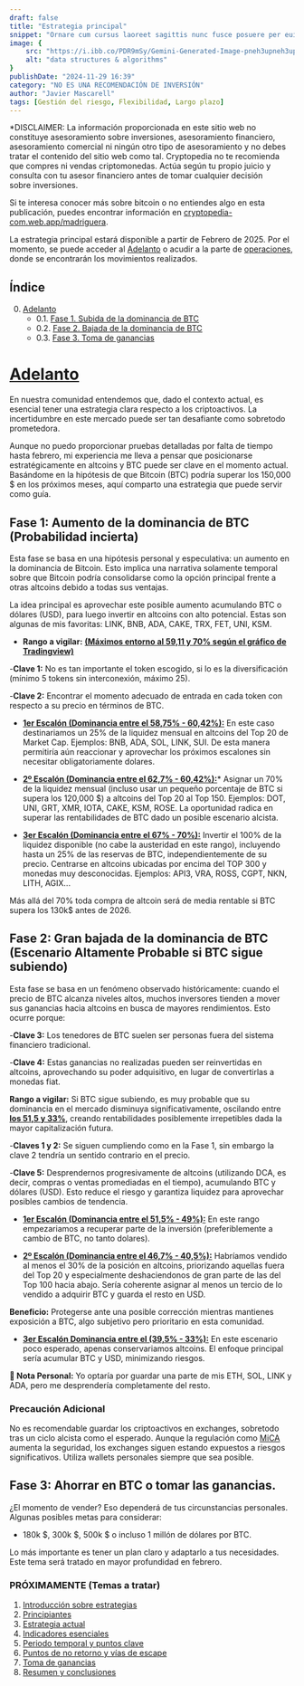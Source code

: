 ```yaml
---
draft: false
title: "Estrategia principal"
snippet: "Ornare cum cursus laoreet sagittis nunc fusce posuere per euismod dis vehicula a, semper fames lacus maecenas dictumst pulvinar neque enim non potenti. Torquent hac sociosqu eleifend potenti."
image: {
    src: "https://i.ibb.co/PDR9mSy/Gemini-Generated-Image-pneh3upneh3upneh-2.jpg",
    alt: "data structures & algorithms"
}
publishDate: "2024-11-29 16:39"
category: "NO ES UNA RECOMENDACIÓN DE INVERSIÓN"
author: "Javier Mascarell"
tags: [Gestión del riesgo, Flexibilidad, Largo plazo]
---
```


<div
 class="mx-auto prose prose-lg mt-6 max-w-3xl prose-h3:underline prose-p:text-justify">

 <a class="text-red-500 text-bold no-underline">*DISCLAIMER: La información proporcionada en este sitio web no constituye asesoramiento sobre inversiones, asesoramiento financiero, asesoramiento comercial ni ningún otro tipo de asesoramiento y no debes tratar el contenido del sitio web como tal. Cryptopedia no te recomienda que compres ni vendas criptomonedas. Actúa según tu propio juicio y consulta con tu asesor financiero antes de tomar cualquier decisión sobre inversiones.</a>

<p>Si te interesa conocer más sobre bitcoin o no entiendes algo en esta publicación, puedes encontrar información en 
<a target="_blank" href="https://cryptopedia-com.web.app/madriguera" class="text-blue-500 underline">cryptopedia-com.web.app/madriguera</a>.</p>

La estrategia principal estará disponible a partir de Febrero de 2025. Por el momento, se puede acceder al [Adelanto](#ad) o acudir a la parte de <a target="_blank" href="https://cryptopedia-com.web.app/operaciones" class="text-blue-500 underline">operaciones</a>, donde se encontrarán los movimientos realizados.

## **Índice**  
0. [Adelanto](#ad)
    - 0.1. [Fase 1. Subida de la dominancia de BTC](#0-1)
    - 0.2. [Fase 2. Bajada de la dominancia de BTC](#0-2)
    - 0.3. [Fase 3. Toma de ganancias](#0-3)
<!--1. [Introducción sobre estrategias](#1)
2. [Principiantes](#2)
3. [Estrategia actual](#3)
4. [Indicadores esenciales](#4)
5. [Periodo temporal y puntos clave](#5)
6. [Puntos de no retorno y vías de escape](#6)
7. [Toma de ganancias](#7)
8. [Resumen y conclusiones](#8)-->

# <u>Adelanto</u> <a name="ad"></a>

En nuestra comunidad entendemos que, dado el contexto actual, es esencial tener una estrategia clara respecto a los criptoactivos. La incertidumbre en este mercado puede ser tan desafiante como sobretodo prometedora.

Aunque no puedo proporcionar pruebas detalladas por falta de tiempo hasta febrero, mi experiencia me lleva a pensar que posicionarse estratégicamente en altcoins y BTC puede ser clave en el momento actual. Basándome en la hipótesis de que Bitcoin (BTC) podría superar los 150,000 $ en los próximos meses, aquí comparto una estrategia que puede servir como guía.

## Fase 1: Aumento de la dominancia de BTC (Probabilidad incierta) <a name="0-1"></a>

Esta fase se basa en una hipótesis personal y especulativa: un aumento en la dominancia de Bitcoin. Esto implica una narrativa solamente temporal sobre que Bitcoin podría consolidarse como la opción principal frente a otras altcoins debido a todas sus ventajas.

La idea principal es aprovechar este posible aumento acumulando BTC o dólares (USD), para luego invertir en altcoins con alto potencial. Estas son algunas de mis favoritas: LINK, BNB, ADA, CAKE, TRX, FET, UNI, KSM. 

* **Rango a vigilar:** <a target="_blank" href="https://es.tradingview.com/symbols/BTC.D/" class="text-blue-500 underline">**(Máximos entorno al 59,11 y 70% según el gráfico de Tradingview)**</a>

-**Clave 1:** No es tan importante el token escogido, si lo es la diversificación (mínimo 5 tokens sin interconexión, máximo 25).

-**Clave 2:** Encontrar el momento adecuado de entrada en cada token con respecto a su precio en términos de BTC.


- **<u>1er Escalón (Dominancia entre el 58,75% - 60,42%):</u>** En este caso destinariamos un 25% de la liquidez mensual en altcoins del Top 20 de Market Cap. Ejemplos: BNB, ADA, SOL, LINK, SUI. De esta manera permitiría aún reaccionar y aprovechar los próximos escalones sin necesitar obligatoriamente dolares.

- **<u>2º Escalón (Dominancia entre el 62,7% - 60,42%):</u>*** Asignar un 70% de la liquidez mensual (incluso usar un pequeño porcentaje de BTC si supera los 120,000 $) a altcoins del Top 20 al Top 150. Ejemplos: DOT, UNI, GRT, XMR, IOTA, CAKE, KSM, ROSE. La oportunidad radica en superar las rentabilidades de BTC dado un posible escenario alcista.

- **<u>3er Escalón (Dominancia entre el 67% - 70%):</u>** Invertir el 100% de la liquidez disponible (no cabe la austeridad en este rango), incluyendo hasta un 25% de las reservas de BTC, independientemente de su precio. Centrarse en altcoins ubicadas por encima del TOP 300 y monedas muy desconocidas. Ejemplos: API3, VRA, ROSS, CGPT, NKN, LITH, AGIX...

Más allá del 70% toda compra de altcoin será de media rentable si BTC supera los 130k$ antes de 2026.

## Fase 2: Gran bajada de la dominancia de BTC (Escenario Altamente Probable si BTC sigue subiendo) <a name="0-2"></a>

Esta fase se basa en un fenómeno observado históricamente: cuando el precio de BTC alcanza niveles altos, muchos inversores tienden a mover sus ganancias hacia altcoins en busca de mayores rendimientos. Esto ocurre porque:

-**Clave 3:** Los tenedores de BTC suelen ser personas fuera del sistema financiero tradicional.

-**Clave 4:** Estas ganancias no realizadas pueden ser reinvertidas en altcoins, aprovechando su poder adquisitivo, en lugar de convertirlas a monedas fiat.

 **Rango a vigilar:** Si BTC sigue subiendo, es muy probable que su dominancia en el mercado disminuya significativamente, oscilando entre <a target="_blank" href="https://es.tradingview.com/symbols/BTC.D/" class="text-blue-500 underline">**los 51,5 y 33%**</a>, creando rentabilidades posiblemente irrepetibles dada la mayor capitalización futura.

-**Claves 1 y 2:** Se siguen cumpliendo como en la Fase 1, sin embargo la clave 2 tendría un sentido contrario en el precio.

-**Clave 5:** Desprendernos progresivamente de altcoins (utilizando DCA, es decir, compras o ventas promediadas en el tiempo), acumulando BTC y dólares (USD). Esto reduce el riesgo y garantiza liquidez para aprovechar posibles cambios de tendencia.

- **<u>1er Escalón (Dominancia entre el 51,5% - 49%):</u>** En este rango empezariamos a recuperar parte de la inversión (preferiblemente a cambio de BTC, no tanto dolares).

- **<u>2º Escalón (Dominancia entre el 46,7% - 40,5%):</u>** Habríamos vendido al menos el 30% de la posición en altcoins, priorizando aquellas fuera del Top 20 y especialmente deshaciendonos de gran parte de las del Top 100 hacia abajo. Sería coherente asignar al menos un tercio de lo vendido a adquirir BTC y guarda el resto en USD.

**Beneficio:** Protegerse ante una posible corrección mientras mantienes exposición a BTC, algo subjetivo pero prioritario en esta comunidad.

- **<u>3er Escalón Dominancia entre el (39,5% - 33%):</u>** En este escenario poco esperado, apenas conservariamos altcoins. El enfoque principal sería acumular BTC y USD, minimizando riesgos.

**📌 Nota Personal:** Yo optaría por guardar una parte de mis ETH, SOL, LINK y ADA, pero me desprendería completamente del resto.

### Precaución Adicional

<p class= "text-red-500 no-underline">No es recomendable guardar los criptoactivos en exchanges, sobretodo tras un ciclo alcista como el esperado. Aunque la regulación como <a target="_blank" href="https://www.pwc.es/es/auditoria/assets/impacto-regulatorio-mica-en%20los-criptoactivos.pdf" class="text-blue-500 underline text-bold">MiCA</a> aumenta la seguridad, los exchanges siguen estando expuestos a riesgos significativos. Utiliza wallets personales siempre que sea posible.</p>

## Fase 3: Ahorrar en BTC o tomar las ganancias. <a name="0-3"></a>

¿El momento de vender? Eso dependerá de tus circunstancias personales. Algunas posibles metas para considerar:

- 180k $, 300k $, 500k $ o incluso 1 millón de dólares por BTC.

Lo más importante es tener un plan claro y adaptarlo a tus necesidades. Este tema será tratado en mayor profundidad en febrero.

### PRÓXIMAMENTE (Temas a tratar)

1. [Introducción sobre estrategias](#1)
2. [Principiantes](#2)
3. [Estrategia actual](#3)
4. [Indicadores esenciales](#4)
5. [Periodo temporal y puntos clave](#5)
6. [Puntos de no retorno y vías de escape](#6)
7. [Toma de ganancias](#7)
8. [Resumen y conclusiones](#8)

<!--
## 0. Introducción sobre estrategias <a name="0"></a>
Desde su creación y posterior lanzamiento en 2009, Bitcoin ha evolucionado constantemente, pues como cualquier otra técnologia, las mejoras son necesarias para mantener la seguridad y competitividad.

Sin embargo, también hay otra cuestión que ha ido evolucionando a lo largo del tiempo a medida que su adopción también ha ido creciendo (ya sea por moda, especulación o acumulación), nos centraremos en las dos últimas y analizaremos cuales han sido los motivos y estudiaremos su posible evolución.

El creador de una herramienta o instrumento, trata de resolver problemas, pero no puede decidir cual será el uso que las personas van a hacer de el (el microondas se utilizó por primera vez para luchar contra aviones de los Nazis, el papel de burbujas se ideó para colocarlo en las paredes de las viviendas), como mucho los creadores podrán intuir o incentivar uno o varios usos, peró será la sociedad quien encuentre la utilidad que generá mayor valor.

## 1. Principiantes <a name="1"></a>
En este sentido, el Whitepaper de Bitcoin aunque no habla directamente de dinero, si que destaca su cualidad de efectivo digital entre personas (símil con los billetes, pero online), aunque Satoshi priorizó aspectos como la seguridad (De la red y de los activos de los propietarios mediante dilución tendiente a 0) y descentralización (Mediante un tamaño de bloque reducido), dejó a un lado la escalabilidad, pues pensaba que los otros dos atributos erán prioritarios. De hecho, el propio Satoshi ya era consciente del "problema" de establecer una oferta tan rígida, como argumentó ante la pregunta de una cantidad de Bitcoins fija y el número de usuarios creciente: "Es más típico de un metal precioso. En lugar de que la oferta cambie para mantener el valor igual, la oferta está predeterminada y el valor cambia. A medida que crece el número de usuarios, aumenta el valor por moneda."<a href="#referencia2" style="font-weight: bold; text-decoration: none;"><sup>[2]</sup></a> Dejando claro que para el no era tan importante el uso como dinero, como si lo era la calidad del activo.

## 2. Estrategia actual <a name="2"></a>
Cuando me he encontrado con personas que opinaban sobre Bitcoin, muchas eran las dudas y preocupaciones sobre su futuro. Las personas que conocian de técnicas de inversión como puedan ser Value investing argumentaban que el valor intrínseco de Bitcoin era 0, ya que a diferencia de cualquier negocio, Bitcoin no generaba flujos de caja (rentabilidad anual) y que por tanto su valor solamente se basaba en la esperanza de que subiera más y más. Pero cuando exponías que Bitcoin era más bien un activo real como el oro y que no era un activo financiero, respondian que el oro si que tenía una utilidad clara y es que su demanda iba a mantenerse por las necesidades de la industria y del sector joyero (aunque realmente casi toda la propiedad se concentra realmente en demandantes de valor refugio y garantistas como lo son los Bancos Centrales).

Por el contrario cuando hablabas con otras personas mucho más prácticas, argumentaban que Bitcoin no es dinero y que ya se pueden hacer Bizums o pagos online con tarjeta o transferencia bancaria y que más allá del precio, nadie utilizaba Bitcoin en su día a día para pagar o enviar dinero.

Mi respuesta en este post es clara al respecto: Bitcoin a día de hoy no tiene las capacidades para convertirse en dinero, el principal problema es que la velocidad, los costes por operación y la inestabilidad en el precio lo convierten en un mal dinero, sobretodo para aquellos que tengan altas necesidades de liquidez en su vida diaria (o incapacidad de ahorro en el tiempo).

## 3. Indicadores principales <a name="3"></a>

Algo que no se contempla muy bien cuando se compara Bitcoin con cualquier forma de ahorro es que mantener cualquier forma de ahorro en el tiempo tiene algún tipo de coste:
- **<u>Coste de oportunidad:</u>**
Dadas tus necesidades, puede que cualquier otra decisión hubiera sido más rentable
- **<u>Coste de almacenamiento:</u>**
Quien tiene acciones, necesariamente habrá de pasar por un broker quien anualmente cobre comisiones de mantenimiento o custodia. Quien tiene una vivienda deberá pagar IBI, contribuciones, reformas, derramas, etc. Quién tenga una materia prima deberá almacenarla cuidadosamente e implementar medidas de seguridad, lo cual tiene un coste. Siendo Bitcoin el claro ganador, ya que no tiene costes de mantenimiento, aunque si costes de tiempo por la indispensable formación para garantizar una mínima seguridad.
- **<u>Costes de transacción:</u>**
Quien almacena valor, generalmente trata de deshacerlo en algun momento para adquirir aquello que desea. Esta es una clara ventaja del dinero fiat, ya que estos costes son muy bajos. Pero las viviendas tienen costes elevados, como puedan ser el notario, la gestión hipotecaria y sobretodo los impuestos. El oro tiene un alto coste por la desconfianza de la veracidad del contenido y para bajas cantidades relativamente es muy alto. Con los isntrumentos estas comisiones son similares a bitcoin, pero no es tan bajo como el de euros o dolares.
- **<u>Coste de dilución:</u>**
Esta es una clara ventaja y una clara fuente de demanda de Bitcoin que actualmente cuenta con un incremento de unidades del 0,85% anual, pero que en 2033 será del 0,2% y en 2050 estará muy cerca del 0%. Las acciones por ejemplo tienen la capacidad de diluir al accionista cuando se emiten nuevas unidades de la nada. Las viviendas en los últimos años no sufren este problema en España, pues las nuevas construcciones en ciudades muy demandadas son bajas, pero en 2008 y años posteriores si fue un problema cuando había una alta competencia entre oferentes. El dinero tal como hablé en el blog de ¿Qué es realmente el dinero? sufre mucho sobretodo en periodos temporales largos debido a la oferta creciente. El oro aunque escaso, sigue siendo minado y la tasa de extracción es cercana al 2% anual y aunque también debería de disminuir ya que algunas estimaciones apuntan a que solamente queda un 30% por minar, la tecnología mejora y si sube mucho de precio, surgirán muchas empresas y nuevos métodos para aumentar la velocidad de extracción.

## 4. Periodo temporal y puntos clave <a name="4"></a>
Claramente atesorar tus ahorros en bitcoin supone que evites pagar muchos costes anualmente, este coste parece insignificante, pero cuando sumas todos los años y tienes en cuenta el efecto del interés compuesto (del coste). Te das cuenta entonces de que esta solución permite que tu riqueza no disminuya en gran medida al menos.

Otro aspecto fundamental es que si no hay prácticamente dilución y tiende a 0, entonces si la demanda no baja, serás capaz sin duda de mantener tu riqueza (sin contar obviamente cambios en la regulación fiscal), mientras que con el dinero obviamente esto no es así y se ve reflejado en la inflación, pero los otros activos también pecan de este problema y necesariamente necesitan de más demandantes para mantener la capacidad de compra real, sin embargo, Bitcoin no requiere de ello.
## 5. Puntos de no retorno y vías de escape <a name="5"></a>
Obviamente aunque actualmente Bitcoin ocupe la posición séptima como activo más valioso del mundo por capitalización de mercado, todavía la demanda no está estabilizada y muchas personas compran para despues vender rápidamente, lo cual provoca fuertes movimientos que junto a la incertidumbre de la adopción futura o el surgimiento de mejores alternativas, hacen que su precio sea muy volatil, siendo un muy mal instrumento para individuos que tengan altas necesidades de liquidez o compromisos de pago cercanos (En los paises pobres Bitcoin sería una buena solució, pero no lo es porque no pueden ahorrar nada y viven al día). Tampoco se sabe como procederá su evolución, ya que a diferencia del oro tenemos registros de apenas 15 años y tampoco sabemos como reaccionarán los estados en cuanto a sistema impositivo y legislación.

Por otro lado encontramos que aunque la seguridad de Bitcoin es de las más altas que hay en internet, no se libra de ciertos peligros como pueda ser un ataque a la descentralización, un ataque a los nodos, etc. Pero sin duda el mayor riesgo lo encontramos en su sistema de incentivos y es que la seguridad de bitcoin se sustenta en los ajustes de dificultad y estos a su vez dependen de la competencia de los mineros. Se podría provocar una espiral bajista hasta 0$ (cada vez más dificil a medida que el precio suba durante años), ya que si el precio baja, cada vez menos mineros podrían participar y bajaría la dificultad, esto a su vez haría que algunos cautos vendieran por no querer asumir el riesgo de seguridad, esto incrementaría el problema de los mineros y se podría llegar a un punto de dificultad tan baja que alguien con una inversion billonaria podría secuestrar la red de Bitcoin y controlarla a su antojo, perdiendo Bitcoin toda seguridad y por tanto dejando de cumplir una de sus utilidades imprescindibles.

## 6. Tomas de ganancias <a name="6"></a>

## 7. Resumen y conclusiones <a name="7"></a>


Aunque Bitcoin en la actualidad no cumpla el papel de dinero y no genere rendimientos a sus poseedores, si que es un instrumento muy valioso para almacenar y transmitir valor en el tiempo y en el espacio, ya que es de los instrumentos que tiene menores costes de almacenamiento, custodia y mantenimiento. Estos atributos lo han convertido en un vehículo de propiedad muy demandado y por tanto no es muy arriesgado para aquellos que tengan la capacidad de ahorrar, poseer un porcentaje aunque sea bajo del ahorro en este activo al portador.

Obviamente hay que conocer sus riesgos y tener en cuenta que Bitcoin no ha vivido ninguna crisis, momentos en los cuales ahorrar es más complejo. Todavía tampoco ha sufrido una prohibición total por parte de los Estados y tiene un tiempo de vida muy corto como para asegurar que no habrá nada que le supere o que la tecnología aguantará todos los vaivenes que surjan.

Por todo lo anterior y dado que yo valoro mucho el ahorro/inversión, tengo parte de mi riqueza en Bitcoin, pero cada uno debe analizar sus circunstancias, conocer su tolerancia a variaciones de precio y sobretodo su periodo temporal mínimo para dehacer sus ahorros para adquirir aquello que desean.

<section id="referencias">
  <h2>Referencias</h2>
  <p id="referencia1">Referencia 1: <a href="https://cryptopedia-com.web.app/madriguera" target="_blank">https://cryptopedia-com.web.app/madriguera</a></p>
  <p id="referencia2">Referencia 2: <a href="https://satoshi.nakamotoinstitute.org/es/posts/p2pfoundation/3/" target="_blank">https://satoshi.nakamotoinstitute.org/<wbr>es/posts/p2pfoundation/3/</a></p>

</section>
-->

</div>